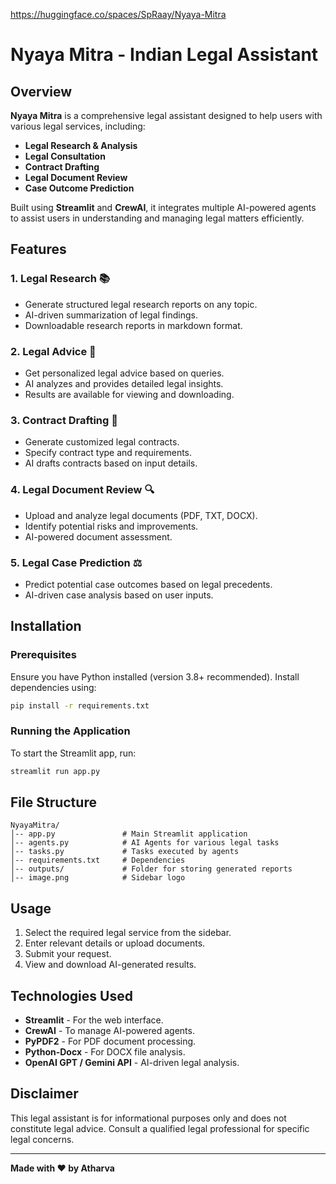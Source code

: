 https://huggingface.co/spaces/SpRaay/Nyaya-Mitra


# Nyaya Mitra - Indian Legal Assistant

## Overview
**Nyaya Mitra** is a comprehensive legal assistant designed to help users with various legal services, including:
- **Legal Research & Analysis**
- **Legal Consultation**
- **Contract Drafting**
- **Legal Document Review**
- **Case Outcome Prediction**

Built using **Streamlit** and **CrewAI**, it integrates multiple AI-powered agents to assist users in understanding and managing legal matters efficiently.

## Features
### 1. Legal Research 📚
- Generate structured legal research reports on any topic.
- AI-driven summarization of legal findings.
- Downloadable research reports in markdown format.

### 2. Legal Advice 💬
- Get personalized legal advice based on queries.
- AI analyzes and provides detailed legal insights.
- Results are available for viewing and downloading.

### 3. Contract Drafting 📝
- Generate customized legal contracts.
- Specify contract type and requirements.
- AI drafts contracts based on input details.

### 4. Legal Document Review 🔍
- Upload and analyze legal documents (PDF, TXT, DOCX).
- Identify potential risks and improvements.
- AI-powered document assessment.

### 5. Legal Case Prediction ⚖️
- Predict potential case outcomes based on legal precedents.
- AI-driven case analysis based on user inputs.

## Installation
### Prerequisites
Ensure you have Python installed (version 3.8+ recommended). Install dependencies using:
```bash
pip install -r requirements.txt
```

### Running the Application
To start the Streamlit app, run:
```bash
streamlit run app.py
```

## File Structure
```
NyayaMitra/
│-- app.py               # Main Streamlit application
│-- agents.py            # AI Agents for various legal tasks
│-- tasks.py             # Tasks executed by agents
│-- requirements.txt     # Dependencies
│-- outputs/             # Folder for storing generated reports
│-- image.png            # Sidebar logo
```

## Usage
1. Select the required legal service from the sidebar.
2. Enter relevant details or upload documents.
3. Submit your request.
4. View and download AI-generated results.

## Technologies Used
- **Streamlit** - For the web interface.
- **CrewAI** - To manage AI-powered agents.
- **PyPDF2** - For PDF document processing.
- **Python-Docx** - For DOCX file analysis.
- **OpenAI GPT / Gemini API** - AI-driven legal analysis.

## Disclaimer
This legal assistant is for informational purposes only and does not constitute legal advice. Consult a qualified legal professional for specific legal concerns.

---
**Made with ❤️ by Atharva**

